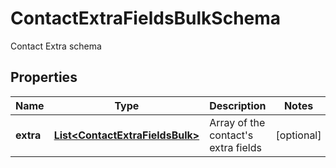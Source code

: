 

# ContactExtraFieldsBulkSchema

Contact Extra schema
## Properties

Name | Type | Description | Notes
------------ | ------------- | ------------- | -------------
**extra** | [**List&lt;ContactExtraFieldsBulk&gt;**](ContactExtraFieldsBulk.md) | Array of the contact&#39;s extra fields |  [optional]



